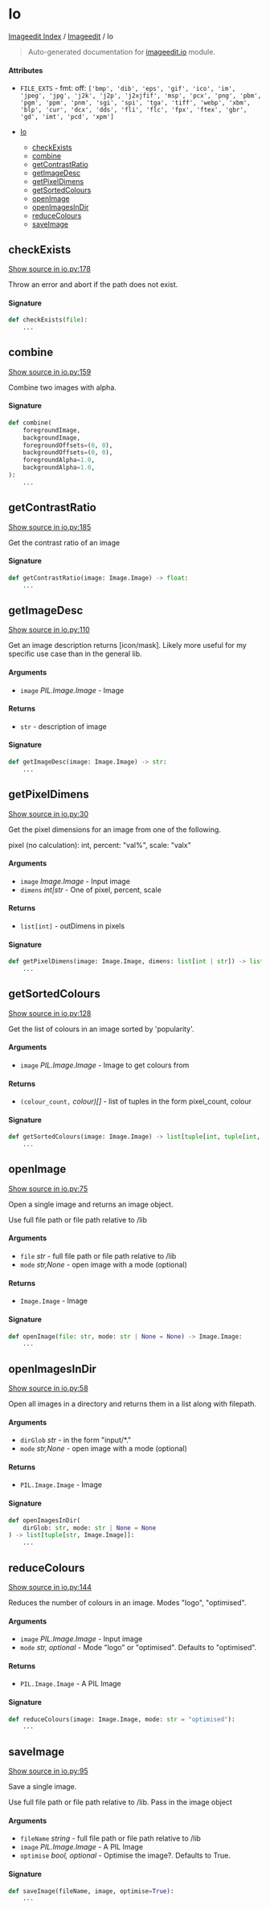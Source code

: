 # Io

[Imageedit Index](../README.md#imageedit-index) /
[Imageedit](./index.md#imageedit) /
Io

> Auto-generated documentation for [imageedit.io](../../../imageedit/io.py) module.

#### Attributes

- `FILE_EXTS` - fmt: off: `['bmp', 'dib', 'eps', 'gif', 'ico', 'im', 'jpeg', 'jpg', 'j2k', 'j2p', 'j2xjfif', 'msp', 'pcx', 'png', 'pbm', 'pgm', 'ppm', 'pnm', 'sgi', 'spi', 'tga', 'tiff', 'webp', 'xbm', 'blp', 'cur', 'dcx', 'dds', 'fli', 'flc', 'fpx', 'ftex', 'gbr', 'gd', 'imt', 'pcd', 'xpm']`


- [Io](#io)
  - [checkExists](#checkexists)
  - [combine](#combine)
  - [getContrastRatio](#getcontrastratio)
  - [getImageDesc](#getimagedesc)
  - [getPixelDimens](#getpixeldimens)
  - [getSortedColours](#getsortedcolours)
  - [openImage](#openimage)
  - [openImagesInDir](#openimagesindir)
  - [reduceColours](#reducecolours)
  - [saveImage](#saveimage)

## checkExists

[Show source in io.py:178](../../../imageedit/io.py#L178)

Throw an error and abort if the path does not exist.

#### Signature

```python
def checkExists(file):
    ...
```



## combine

[Show source in io.py:159](../../../imageedit/io.py#L159)

Combine two images with alpha.

#### Signature

```python
def combine(
    foregroundImage,
    backgroundImage,
    foregroundOffsets=(0, 0),
    backgroundOffsets=(0, 0),
    foregroundAlpha=1.0,
    backgroundAlpha=1.0,
):
    ...
```



## getContrastRatio

[Show source in io.py:185](../../../imageedit/io.py#L185)

Get the contrast ratio of an image

#### Signature

```python
def getContrastRatio(image: Image.Image) -> float:
    ...
```



## getImageDesc

[Show source in io.py:110](../../../imageedit/io.py#L110)

Get an image description returns [icon/mask]. Likely more useful for my specific
use case than in the general lib.

#### Arguments

- `image` *PIL.Image.Image* - Image

#### Returns

- `str` - description of image

#### Signature

```python
def getImageDesc(image: Image.Image) -> str:
    ...
```



## getPixelDimens

[Show source in io.py:30](../../../imageedit/io.py#L30)

Get the pixel dimensions for an image from one of the following.

pixel (no calculation): int, percent: "val%", scale: "valx"

#### Arguments

- `image` *Image.Image* - Input image
- `dimens` *int|str* - One of pixel, percent, scale

#### Returns

- `list[int]` - outDimens in pixels

#### Signature

```python
def getPixelDimens(image: Image.Image, dimens: list[int | str]) -> list[int]:
    ...
```



## getSortedColours

[Show source in io.py:128](../../../imageedit/io.py#L128)

Get the list of colours in an image sorted by 'popularity'.

#### Arguments

- `image` *PIL.Image.Image* - Image to get colours from

#### Returns

- `(colour_count,` *colour)[]* - list of tuples in the form pixel_count, colour

#### Signature

```python
def getSortedColours(image: Image.Image) -> list[tuple[int, tuple[int, int, int, int]]]:
    ...
```



## openImage

[Show source in io.py:75](../../../imageedit/io.py#L75)

Open a single image and returns an image object.

Use full file path or file path relative to /lib

#### Arguments

- `file` *str* - full file path or file path relative to /lib
- `mode` *str,None* - open image with a mode (optional)

#### Returns

- `Image.Image` - Image

#### Signature

```python
def openImage(file: str, mode: str | None = None) -> Image.Image:
    ...
```



## openImagesInDir

[Show source in io.py:58](../../../imageedit/io.py#L58)

Open all images in a directory and returns them in a list along with filepath.

#### Arguments

- `dirGlob` *str* - in the form "input/*."
- `mode` *str,None* - open image with a mode (optional)

#### Returns

- `PIL.Image.Image` - Image

#### Signature

```python
def openImagesInDir(
    dirGlob: str, mode: str | None = None
) -> list[tuple[str, Image.Image]]:
    ...
```



## reduceColours

[Show source in io.py:144](../../../imageedit/io.py#L144)

Reduces the number of colours in an image. Modes "logo", "optimised".

#### Arguments

- `image` *PIL.Image.Image* - Input image
- `mode` *str, optional* - Mode "logo" or "optimised". Defaults to
"optimised".

#### Returns

- `PIL.Image.Image` - A PIL Image

#### Signature

```python
def reduceColours(image: Image.Image, mode: str = "optimised"):
    ...
```



## saveImage

[Show source in io.py:95](../../../imageedit/io.py#L95)

Save a single image.

Use full file path or file path relative to /lib. Pass in the image object

#### Arguments

- `fileName` *string* - full file path or file path relative to /lib
- `image` *PIL.Image.Image* - A PIL Image
- `optimise` *bool, optional* - Optimise the image?. Defaults to True.

#### Signature

```python
def saveImage(fileName, image, optimise=True):
    ...
```


